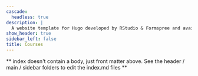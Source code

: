 ```yaml
---
cascade:
  headless: true
description: |
  A website template for Hugo developed by RStudio & Formspree and available for free.
show_header: true
sidebar_left: false
title: Courses
---
```


** index doesn't contain a body, just front matter above.
See the header / main / sidebar folders to edit the index.md files **
